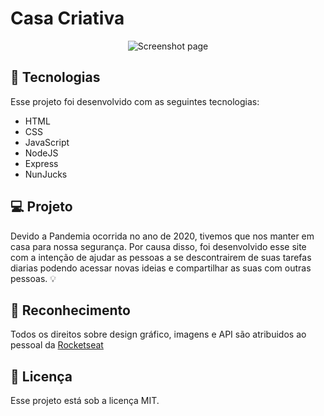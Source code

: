 <h1>Casa Criativa</h1>

<p align="center">
 <img src="https://i.ibb.co/FX0FKvM/note.png" alt="Screenshot page" />
</p>

## 🚀 Tecnologias

Esse projeto foi desenvolvido com as seguintes tecnologias:

- HTML
- CSS
- JavaScript
- NodeJS
- Express
- NunJucks

## 💻 Projeto

Devido a Pandemia ocorrida no ano de 2020, tivemos que nos manter em casa para nossa segurança. Por causa disso, foi desenvolvido esse site com a intenção de ajudar as pessoas a se descontrairem de suas tarefas diarias podendo acessar novas ideias e compartilhar as suas com outras pessoas. 💡

## 🧾 Reconhecimento
<p>Todos os direitos sobre design gráfico, imagens e API são atribuidos ao pessoal da <a href="https://github.com/Rocketseat" rel"nofollow">Rocketseat</a></p>

## :memo: Licença

Esse projeto está sob a licença MIT.
